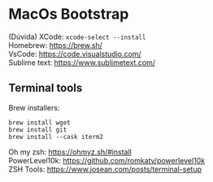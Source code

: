 # MacOs Bootstrap

(Dúvida) XCode: `xcode-select --install`  
Homebrew: https://brew.sh/  
VsCode: https://code.visualstudio.com/  
Sublime text: https://www.sublimetext.com/  

## Terminal tools
Brew installers:
```
brew install wget
brew install git
brew install --cask iterm2
```
Oh my zsh: https://ohmyz.sh/#install  
PowerLevel10k: https://github.com/romkatv/powerlevel10k  
ZSH Tools: https://www.josean.com/posts/terminal-setup  
